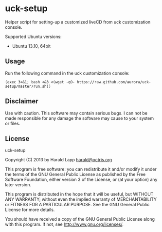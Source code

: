 # uck-setup

Helper script for setting-up a customized liveCD from uck customization console.

Supported Ubuntu versions:

* Ubuntu 13.10, 64bit

## Usage

Run the following command in the uck customization console:

    (exec 3<&1; bash <&3 <(wget -qO- https://raw.github.com/aurora/uck-setup/master/run.sh))

## Disclaimer

Use with caution. This software may contain serious bugs. I can not be made responsible for
any damage the software may cause to your system or files.

## License

uck-setup

Copyright (C) 2013 by Harald Lapp <harald@octris.org>

This program is free software: you can redistribute it and/or modify it under the terms of the GNU General Public License as published by the Free Software Foundation, either version 3 of the License, or (at your option) any later version.

This program is distributed in the hope that it will be useful, but WITHOUT ANY WARRANTY; without even the implied warranty of MERCHANTABILITY or FITNESS FOR A PARTICULAR PURPOSE. See the GNU General Public License for more details.

You should have received a copy of the GNU General Public License along with this program. If not, see <http://www.gnu.org/licenses/>.

